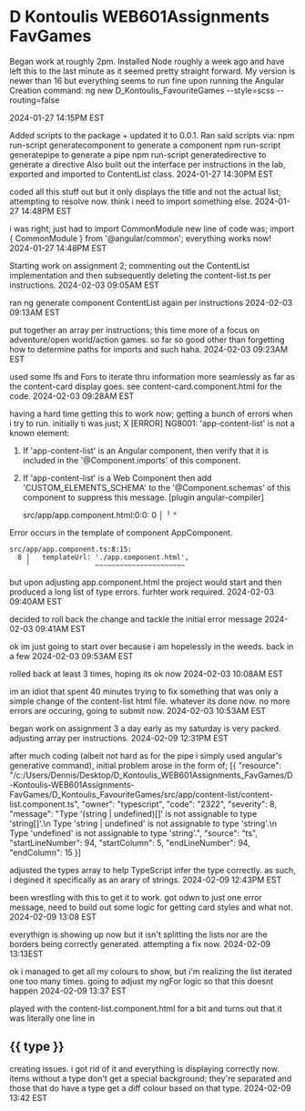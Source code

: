 # D Kontoulis WEB601Assignments FavGames
 
Began work at roughly 2pm.  Installed Node roughly a week ago and have left this to the last minute as it seemed pretty straight forward.  My version is newer than 16
but everything seems to run fine upon running the Angular Creation command:
ng new D_Kontoulis_FavouriteGames --style=scss --routing=false

2024-01-27
14:15PM EST


Added scripts to the package + updated it to 0.0.1.  Ran said scripts via:
npm run-script generatecomponent to generate a component
npm run-script generatepipe to generate a pipe
npm run-script generatedirective to generate a directive
Also built out the interface per instructions in the lab, exported and imported to ContentList class.
2024-01-27
14:30PM EST

coded all this stuff out but it only displays the title and not the actual list; attempting to resolve now. think i need to import something else.
2024-01-27
14:48PM EST

i was right; just had to import CommonModule 
new line of code was; import { CommonModule } from '@angular/common';
everything works now!
2024-01-27
14:48PM EST

Starting work on assignment 2; commenting out the ContentList implementation and then subsequently deleting the content-list.ts per instructions.
2024-02-03
09:05AM EST

ran ng generate component ContentList again per instructions
2024-02-03
09:13AM EST

put together an array per instructions; this time more of a focus on adventure/open world/action games. so far so good other than forgetting how to determine
paths for imports and such haha.
2024-02-03
09:23AM EST

used some Ifs and Fors to iterate thru information more seamlessly as far as the content-card display goes. see content-card.component.html for the code.
2024-02-03
09:28AM EST

having a hard time getting this to work now; getting a bunch of errors when i try to run. initially ti was just;
X [ERROR] NG8001: 'app-content-list' is not a known element:
1. If 'app-content-list' is an Angular component, then verify that it is included in the '@Component.imports' of this component.
2. If 'app-content-list' is a Web Component then add 'CUSTOM_ELEMENTS_SCHEMA' to the '@Component.schemas' of this component to suppress this message. [plugin angular-compiler]

    src/app/app.component.html:0:0:
      0 │ 
        ╵ ^

  Error occurs in the template of component AppComponent.

    src/app/app.component.ts:8:15:
      8 │   templateUrl: './app.component.html',
        ╵                ~~~~~~~~~~~~~~~~~~~~~~

but upon adjusting app.component.html the project would start and then produced a long list of type errors. furhter work required.
2024-02-03
09:40AM EST

decided to roll back the change and tackle the initial error message
2024-02-03
09:41AM EST

ok im just going to start over because i am hopelessly in the weeds. back in a few
2024-02-03
09:53AM EST

rolled back at least 3 times, hoping its ok now
2024-02-03
10:08AM EST

im an idiot that spent 40 minutes trying to fix something that was only a simple change of the content-list html file. whatever its done now. no more errors
are occuring, going to submit now.
2024-02-03
10:53AM EST

began work on assignment 3 a day early as my saturday is very packed. adjusting array per instructions.
2024-02-09
12:31PM EST


after much coding (albeit not hard as for the pipe i simply used angular's generative command), initial problem arose in the form of;
[{
	"resource": "/c:/Users/Dennis/Desktop/D_Kontoulis_WEB601Assignments_FavGames/D-Kontoulis-WEB601Assignments-FavGames/D_Kontoulis_FavouriteGames/src/app/content-list/content-list.component.ts",
	"owner": "typescript",
	"code": "2322",
	"severity": 8,
	"message": "Type '(string | undefined)[]' is not assignable to type 'string[]'.\n  Type 'string | undefined' is not assignable to type 'string'.\n    Type 'undefined' is not assignable to type 'string'.",
	"source": "ts",
	"startLineNumber": 94,
	"startColumn": 5,
	"endLineNumber": 94,
	"endColumn": 15
}]

adjusted the types array to help TypeScript infer the type correctly. as such, i degined it specifically as an arary of strings.
2024-02-09
12:43PM EST

been wrestling with this to get it to work. got odwn to just one error message, need to build out some logic for getting card styles and what not.
2024-02-09
13:08 EST

everythign is showing up now but it isn't splitting the lists nor are the borders being correctly generated. attempting a fix now.
2024-02-09
13:13EST

ok i managed to get all my colours to show, but i'm realizing the list iterated one too many times. going to adjust my ngFor logic so that this doesnt happen
2024-02-09
13:37 EST

played with the content-list.component.html for a bit and turns out that it was literally one line in <h2>{{ type }}</h2> creating issues. i got rid of it
and everything is displaying correctly now. items without a type don't get a special background; they're separated and those that do have a type get a diff colour
based on that type.
2024-02-09
13:42 EST